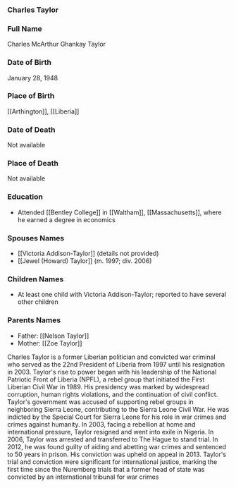 ### Charles Taylor

### Full Name

Charles McArthur Ghankay Taylor

### Date of Birth

January 28, 1948

### Place of Birth

[[Arthington]], [[Liberia]]

### Date of Death

Not available

### Place of Death

Not available

### Education

- Attended [[Bentley College]] in [[Waltham]], [[Massachusetts]], where he earned a degree in economics
### Spouses Names

- [[Victoria Addison-Taylor]] (details not provided)
- [[Jewel (Howard) Taylor]] (m. 1997; div. 2006)
### Children Names

- At least one child with Victoria Addison-Taylor; reported to have several other children

### Parents Names

- Father: [[Nelson Taylor]]
- Mother: [[Zoe Taylor]]

Charles Taylor is a former Liberian politician and convicted war criminal who served as the 22nd President of Liberia from 1997 until his resignation in 2003. Taylor's rise to power began with his leadership of the National Patriotic Front of Liberia (NPFL), a rebel group that initiated the First Liberian Civil War in 1989. His presidency was marked by widespread corruption, human rights violations, and the continuation of civil conflict. Taylor's government was accused of supporting rebel groups in neighboring Sierra Leone, contributing to the Sierra Leone Civil War. He was indicted by the Special Court for Sierra Leone for his role in war crimes and crimes against humanity. In 2003, facing a rebellion at home and international pressure, Taylor resigned and went into exile in Nigeria. In 2006, Taylor was arrested and transferred to The Hague to stand trial. In 2012, he was found guilty of aiding and abetting war crimes and sentenced to 50 years in prison. His conviction was upheld on appeal in 2013. Taylor's trial and conviction were significant for international justice, marking the first time since the Nuremberg trials that a former head of state was convicted by an international tribunal for war crimes